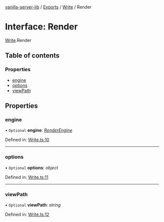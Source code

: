 [vanilla-server-lib](../README.md) / [Exports](../modules.md) / [Write](../modules/write.md) / Render

# Interface: Render

[Write](../modules/write.md).Render

## Table of contents

### Properties

- [engine](write.render.md#engine)
- [options](write.render.md#options)
- [viewPath](write.render.md#viewpath)

## Properties

### engine

• `Optional` **engine**: [*RenderEngine*](../modules/write.md#renderengine)

Defined in: [Write.ts:10](https://github.com/mrdenysu/vanilla-server-lib/blob/609fa12/src/Write.ts#L10)

___

### options

• `Optional` **options**: *object*

Defined in: [Write.ts:11](https://github.com/mrdenysu/vanilla-server-lib/blob/609fa12/src/Write.ts#L11)

___

### viewPath

• `Optional` **viewPath**: *string*

Defined in: [Write.ts:12](https://github.com/mrdenysu/vanilla-server-lib/blob/609fa12/src/Write.ts#L12)
